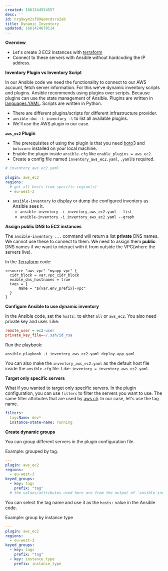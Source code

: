 ```yaml
---
created: 1661344554557
desc: ''
id: nrg9wym2sf89qemcdsra2ab
title: Dynamic Inventory
updated: 1661424678114
---
```

   
**Overview**   
   
   
- Let's create 3 EC2 instances with [terraform](../devlog/terraform.md)   
- Connect to these servers with Ansible without hardcoding the IP address.   
   
**Inventory Plugin vs Inventory Script**   
   
In our Ansible code we need the functionality to connect to our AWS account, fetch server information. For this we've dynamic inventory scripts and plugins. Ansible recommends using plugins over scripts. Because plugins can use the state management of Ansible. Plugins are written in [languages.YAML](../devlog/languages.YAML.md). Scripts are written in Python.   
   
   
- There are different plugins/scripts for different infrastructure provider.   
- `ansible-doc -t inventory -l` to list all available plugins.   
- We'll use the AWS plugin in our case.   
   
**`aws_ec2` Plugin**   
   
   
- The prerequisites of using the plugin is that you need [boto](../devlog/boto.md)3 and `botocore` installed on your local machine.   
- Enable the plugin inside `ansible.cfg` like `enable_plugins = aws_ec2`.   
- Create a config file named `inventory_aws_ec2.yaml`, `.yaml`is required.   
   
```yaml
# inventory_aws_ec2.yaml
---
plugin: aws_ec2
regions:
  # get all hosts from specific region(s)
  - eu-west-3
```
   
   
   
- `ansible-inventory` to display or dump the configured inventory as Ansible sees it.   
  - `ansible-inventory -i inventory_aws_ec2.yaml --list`   
  - `ansible-inventory -i inventory_aws_ec2.yaml --graph`   
   
**Assign public DNS to EC2 instances**   
   
The `ansible-inventory ...` command will return a list **private** DNS names. We cannot use these to connect to them. We need to assign them **public** DNS names if we want to interact with it from outside the VPC(where the servers live).   
   
In the [Terraform](../devlog/terraform.md) code:   
   
```t
resource "aws_vpc" "myapp-vpc" {
  cidr_block = var.vpc_cidr_block
  enable_dns_hostnames = true
  tags = {
      Name = "${var.env_prefix}-vpc"
  }
}
```
   
   
**Configure Ansible to use dynamic inventory**   
   
In the Ansible code, set the `hosts:` to either `all` or `aws_ec2`. You also need private key and user. Like:   
   
```cfg
remote_user = ec2-user
private_key_file=~/.ssh/id_rsa
```
   
   
Run the playbook:   
   
`ansible-playbook -i inventory_aws_ec2.yaml deploy-app.yaml`   
   
You can also make the `inventory_aws_ec2.yaml` as the default host file inside the `ansible.cfg` file. Like: `inventory = inventory_aws_ec2.yaml`.   
   
**Target only specific servers**   
   
What if you wanted to target only specific servers. In the plugin configuration, you can use `filters` to filter the servers you want to use. The same filter attributes that are used by [aws cli](../devlog/aws%20cli.md). In our case, let's use the tag name.   
   
```yaml
filters:
  tag:Name: dev*
  instance-state-name: running
```
   
   
**Create dynamic groups**   
   
You can group different servers in the plugin configuration file.   
   
Example: grouped by tag.   
   
```yaml
---
plugin: aws_ec2
regions:
  - eu-west-3
keyed_groups:
  - key: tags
    prefix: "tag"
  # the values/attributes used here are from the output of `ansible-inventory ...` not the same attributes as `filters`
```
   
   
You can select the tag name and use it as the `hosts:` value in the Ansible code.   
   
Example: group by instance type   
   
```yaml
---
plugin: aws_ec2
regions:
  - eu-west-3
keyed_groups:
  - key: tags
    prefix: "tag"
  - key: instance_type
    prefix: instance_type
```
